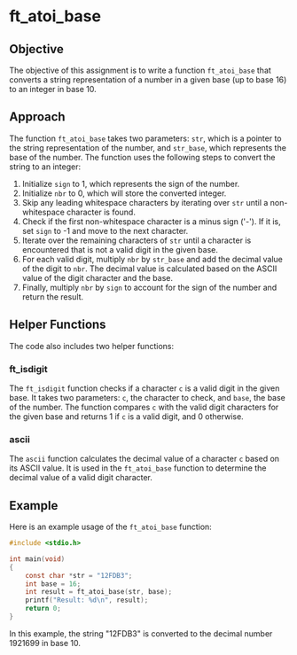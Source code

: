 
# ft_atoi_base

## Objective
The objective of this assignment is to write a function `ft_atoi_base` that converts a string representation of a number in a given base (up to base 16) to an integer in base 10.

## Approach
The function `ft_atoi_base` takes two parameters: `str`, which is a pointer to the string representation of the number, and `str_base`, which represents the base of the number. The function uses the following steps to convert the string to an integer:

1. Initialize `sign` to 1, which represents the sign of the number.
2. Initialize `nbr` to 0, which will store the converted integer.
3. Skip any leading whitespace characters by iterating over `str` until a non-whitespace character is found.
4. Check if the first non-whitespace character is a minus sign ('-'). If it is, set `sign` to -1 and move to the next character.
5. Iterate over the remaining characters of `str` until a character is encountered that is not a valid digit in the given base.
6. For each valid digit, multiply `nbr` by `str_base` and add the decimal value of the digit to `nbr`. The decimal value is calculated based on the ASCII value of the digit character and the base.
7. Finally, multiply `nbr` by `sign` to account for the sign of the number and return the result.

## Helper Functions
The code also includes two helper functions:

### ft_isdigit
The `ft_isdigit` function checks if a character `c` is a valid digit in the given base. It takes two parameters: `c`, the character to check, and `base`, the base of the number. The function compares `c` with the valid digit characters for the given base and returns 1 if `c` is a valid digit, and 0 otherwise.

### ascii
The `ascii` function calculates the decimal value of a character `c` based on its ASCII value. It is used in the `ft_atoi_base` function to determine the decimal value of a valid digit character.

## Example
Here is an example usage of the `ft_atoi_base` function:

```c
#include <stdio.h>

int main(void)
{
    const char *str = "12FDB3";
    int base = 16;
    int result = ft_atoi_base(str, base);
    printf("Result: %d\n", result);
    return 0;
}
```

In this example, the string "12FDB3" is converted to the decimal number 1921699 in base 10.

